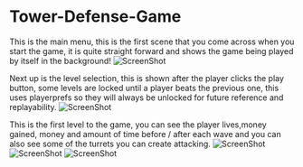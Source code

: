 # Tower-Defense-Game
This is the main menu, this is the first scene that you come across when you start the game, it is quite straight forward and shows the game being played by itself in the background!
![ScreenShot](https://i.gyazo.com/5654955b4f04370ad34cf5ec7aa0a4ba.png)

Next up is the level selection, this is shown after the player clicks the play button, some levels are locked until a player beats the previous one, this uses playerprefs so they will always be unlocked for future reference and replayability.
![ScreenShot](https://i.gyazo.com/63cd13edc6d003a33fd7d2a9dfc1eb5c.png)

This is the first level to the game, you can see the player lives,money gained, money and amount of time before / after each wave and you can also see some of the turrets you can create attacking.
![ScreenShot](https://i.gyazo.com/b007f921c7e89beaae433fc9fcfacf07.png)
![ScreenShot](https://i.gyazo.com/a59c0809efbc419c9331ba46d3fe3ec7.png)
![ScreenShot](https://i.gyazo.com/1927a1f26ef0c4ba6fb65b72748d8a71.png)
